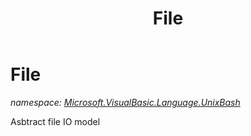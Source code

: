 ﻿---
title: File
---

# File
_namespace: [Microsoft.VisualBasic.Language.UnixBash](N-Microsoft.VisualBasic.Language.UnixBash.html)_

Asbtract file IO model




